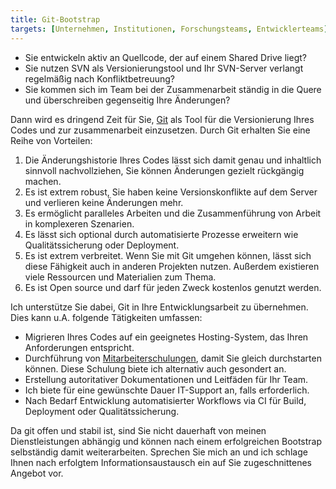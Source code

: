 ```yaml
---
title: Git-Bootstrap
targets: [Unternehmen, Institutionen, Forschungsteams, Entwicklerteams]
---
```


- Sie entwickeln aktiv an Quellcode, der auf einem Shared Drive liegt?
- Sie nutzen SVN als Versionierungstool und Ihr SVN-Server verlangt regelmäßig nach Konfliktbetreuung?
- Sie kommen sich im Team bei der Zusammenarbeit ständig in die Quere und überschreiben gegenseitig Ihre Änderungen?

Dann wird es dringend Zeit für Sie, [Git] als Tool für die Versionierung Ihres Codes und zur zusammenarbeit einzusetzen.
Durch Git erhalten Sie eine Reihe von Vorteilen:

1. Die Änderungshistorie Ihres Codes lässt sich damit genau und inhaltlich sinnvoll nachvollziehen, Sie können Änderungen gezielt rückgängig machen.
2. Es ist extrem robust, Sie haben keine Versionskonflikte auf dem Server und verlieren keine Änderungen mehr.
3. Es ermöglicht paralleles Arbeiten und die Zusammenführung von Arbeit in komplexeren Szenarien.
4. Es lässt sich optional durch automatisierte Prozesse erweitern wie Qualitätssicherung oder Deployment.
5. Es ist extrem verbreitet. Wenn Sie mit Git umgehen können, lässt sich diese Fähigkeit auch in anderen Projekten nutzen.
   Außerdem existieren viele Ressourcen und Materialien zum Thema.
6. Es ist Open source und darf für jeden Zweck kostenlos genutzt werden.

Ich unterstütze Sie dabei, Git in Ihre Entwicklungsarbeit zu übernehmen.
Dies kann u.A. folgende Tätigkeiten umfassen:

- Migrieren Ihres Codes auf ein geeignetes Hosting-System, das Ihren Anforderungen entspricht.
- Durchführung von [Mitarbeiterschulungen](/products/trainings/git/), damit Sie gleich durchstarten können. Diese Schulung biete ich alternativ auch gesondert an.
- Erstellung autoritativer Dokumentationen und Leitfäden für Ihr Team.
- Ich biete für eine gewünschte Dauer IT-Support an, falls erforderlich.
- Nach Bedarf Entwicklung automatisierter Workflows via CI für Build, Deployment oder Qualitätssicherung.

Da git offen und stabil ist, sind Sie nicht dauerhaft von meinen Dienstleistungen abhängig und können nach einem erfolgreichen Bootstrap selbständig damit weiterarbeiten.
Sprechen Sie mich an und ich schlage Ihnen nach erfolgtem Informationsaustausch ein auf Sie zugeschnittenes Angebot vor.

[git]: https://git-scm.com/
